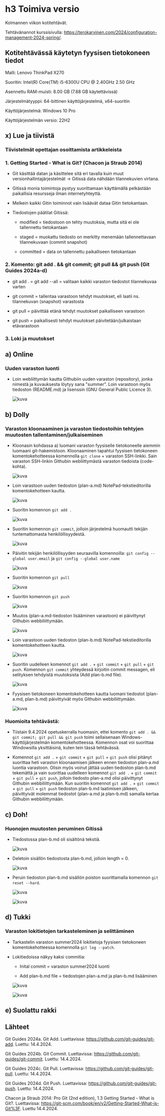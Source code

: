 # h3 Toimiva versio

Kolmannen viikon kotitehtävät.

Tehtävänannot kurssisivulla: https://terokarvinen.com/2024/configuration-management-2024-spring/.

## Kotitehtävässä käytetyn fyysisen tietokoneen tiedot

Malli: Lenovo ThinkPad X270

Suoritin: Intel(R) Core(TM) i5-6300U CPU @ 2.40GHz 2.50 GHz

Asennettu RAM-muisti: 8.00 GB (7.88 GB käytettävissä)

Järjestelmätyyppi: 64-bittinen käyttöjärjestelmä, x64-suoritin

Käyttöjärjestelmä: Windows 10 Pro

Käyttöjärjestelmän versio: 22H2

## x) Lue ja tiivistä

### Tiivistelmät opettajan osoittamista artikkeleista

### 1. Getting Started - What is Git? (Chacon ja Straub 2014)

- Git käsittää datan ja käsittelee sitä eri tavalla kuin muut versionhallintajärjestelmät -> Gitissä data nähdään tilannekuvien virtana.

- Gitissä monia toimintoja pystyy suorittamaan käyttämällä pelkästään paikallisia resursseja ilman internetyhteyttä.

- Melkein kaikki Gitin toiminnot vain lisäävät dataa Gitin tietokantaan.

- Tiedostojen päätilat Gitissä:
  
    - modified = tiedostoon on tehty muutoksia, mutta sitä ei ole tallennettu tietokantaan
      
    - staged = muokattu tiedosto on merkitty menemään tallennettavaan tilannekuvaan (commit snapshot)
      
    - committed = data on tallennettu paikalliseen tietokantaan

### 2. Komento: git add . && git commit; git pull && git push (Git Guides 2024a-d)

- git add . = git add --all = valitaan kaikki varaston tiedostot tilannekuvaa varten

- git commit = tallentaa varastoon tehdyt muutokset, eli laatii ns. tilannekuvan (snapshot) varastosta

- git pull = päivittää etänä tehdyt muutokset paikalliseen varastoon

- git push = paikallisesti tehdyt muutokset päivitetään/julkaistaan etävarastoon

### 3. Loki ja muutokset 

## a) Online

### Uuden varaston luonti

- Loin webliittymän kautta Githubiin uuden varaston (repository), jonka nimestä ja kuvauksesta löytyy sana "summer". Loin varastoon myös tiedoston (README.md) ja lisenssin (GNU General Public Licence 3).

  ![kuva](https://github.com/NooraOlkkonen/Palvelinten-hallinta/assets/165004946/e5d5c84a-307d-4279-a214-f8dda294e6b2)

## b) Dolly

### Varaston kloonaaminen ja varaston tiedostoihin tehtyjen muutosten tallentaminen/julkaiseminen

- Kloonasin kohdassa a) luomani varaston fyysiselle tietokoneelle aiemmin luomaani git-hakemistoon. Kloonaaminen tapahtui fyysisen tietokoneen komentokehotteessa komennolla ```git clone``` + varaston SSH-linkki. Sain varaston SSH-linkin Githubin webliittymästä varaston tiedoista (code-kohta).

  ![kuva](https://github.com/NooraOlkkonen/Palvelinten-hallinta/assets/165004946/109ad78a-11c3-4953-8d74-8d66ed33d954)

- Loin varastoon uuden tiedoston (plan-a.md) NotePad-tekstieditorilla komentokehotteen kautta.
  
  ![kuva](https://github.com/NooraOlkkonen/Palvelinten-hallinta/assets/165004946/aa52499f-456e-4296-9456-84460f5f9803)

- Suoritin komennon ```git add .```

  ![kuva](https://github.com/NooraOlkkonen/Palvelinten-hallinta/assets/165004946/6c4fa3a1-2f2d-47b1-b96a-6e80057d801e)

- Suoritin komennon ```git commit```, jolloin järjestelmä huomautti tekijän tuntemattomasta henkilöllisyydestä.

  ![kuva](https://github.com/NooraOlkkonen/Palvelinten-hallinta/assets/165004946/2846a171-1975-48a0-881d-b98c541389c6)

- Päivitin tekijän henkilöllisyyden seuraavilla komennoilla: ```git config --global user.email``` ja ```git config --global user.name``` 

  ![kuva](https://github.com/NooraOlkkonen/Palvelinten-hallinta/assets/165004946/1613d890-9c4e-4e85-ac7e-645ce37ebf64)

- Suoritin komennon ```git pull```

  ![kuva](https://github.com/NooraOlkkonen/Palvelinten-hallinta/assets/165004946/791e7459-0521-4e61-9e70-812dc94e6b94)

- Suoritin komennon ```git push```

  ![kuva](https://github.com/NooraOlkkonen/Palvelinten-hallinta/assets/165004946/4f602b53-cc34-4c6e-bb8c-b1ace5372be2)

- Muutos (plan-a.md-tiedoston lisääminen varastoon) ei päivittynyt Githubin webbiliittymään.

  ![kuva](https://github.com/NooraOlkkonen/Palvelinten-hallinta/assets/165004946/5d2a4e6b-18df-4b61-a923-a60d2af57a66)

- Loin varastoon uuden tiedoston (plan-b.md) NotePad-tekstieditorilla komentokehotteen kautta.

  ![kuva](https://github.com/NooraOlkkonen/Palvelinten-hallinta/assets/165004946/86092810-816f-4123-bca5-577bfda2e377)

- Suoritin uudelleen komennot ```git add .``` + ```git commit``` + ```git pull``` + ```git push```. Komennon ```git commit``` yhteydessä kirjoitin commit messagen, eli selityksen tehdyistä muutoksista (Add plan-b.md file).

  ![kuva](https://github.com/NooraOlkkonen/Palvelinten-hallinta/assets/165004946/7edf38ab-55dc-4baa-b116-8130e7a70d44)

- Fyysisen tietokoneen komentokehotteen kautta luomani tiedostot (plan-a.md, plan-b.md) päivittyivät myös Githubin webbiliittymään.

  ![kuva](https://github.com/NooraOlkkonen/Palvelinten-hallinta/assets/165004946/f70e5688-2fc6-4cb1-8951-43fb27b5acf8)

### Huomioita tehtävästä:

- Tiistain 9.4.2024 opetuskerralla huomasin, ettei komento ```git add . && git commit; git pull && git push``` toimi sellaisenaan Windows-käyttöjärjestelmän komentokehotteessa. Komennon osat voi suorittaa Windowsilla yksittäisinä, kuten tein tässä tehtävässä.

- Komennot ```git add .``` + ```git commit``` + ```git pull``` + ```git push``` olisi pitänyt suorittaa heti varaston kloonaamisen jälkeen ennen tiedoston plan-a.md luontia varastoon. Olisin myös voinut jättää uuden tiedoston plan-b.md tekemättä ja vain suorittaa uudelleen komennot ```git add .``` + ```git commit``` + ```git pull``` + ```git push```, jolloin tiedosto plan-a.md olisi päivittynyt Githubin webbiliittymään. Kun suoritin komennot ```git add .``` + ```git commit``` + ```git pull``` + ```git push``` tiedoston plan-b.md laatimisen jälkeen, päivittyivät molemmat tiedostot (plan-a.md ja plan-b.md) samalla kertaa Githubin webbiliittymään.

## c) Doh!

### Huonojen muutosten peruminen Gitissä

- Tiedostossa plan-b.md oli sisältönä tekstiä.

  ![kuva](https://github.com/NooraOlkkonen/Palvelinten-hallinta/assets/165004946/f2208d80-4cde-4cfc-96bb-b5ca02322f8d)

- Deletoin sisällön tiedostosta plan-b.md, jolloin length = 0.

  ![kuva](https://github.com/NooraOlkkonen/Palvelinten-hallinta/assets/165004946/a368c873-8d74-418f-ad70-f0df8ef5c777)

- Peruin tiedoston plan-b.md sisällön poiston suorittamalla komennon ```git reset --hard```.

  ![kuva](https://github.com/NooraOlkkonen/Palvelinten-hallinta/assets/165004946/f9fe0f47-c904-484d-a6f7-6861b0e026f5)

  ![kuva](https://github.com/NooraOlkkonen/Palvelinten-hallinta/assets/165004946/d07dfe6c-3a4f-47e5-ac56-65b6dd0f0527)

## d) Tukki

### Varaston lokitietojen tarkasteleminen ja selittäminen

- Tarkastelin varaston summer2024 lokitietoja fyysisen tietokoneen komentokehotteessa komennolla ```git log --patch```.

- Lokitiedoissa näkyy kaksi commitia:

    - Inital commit = varaston summer2024 luonti
      
    - Add plan-b.md file = tiedostojen plan-a.md ja plan-b.md lisääminen

   ![kuva](https://github.com/NooraOlkkonen/Palvelinten-hallinta/assets/165004946/729e32b0-4865-4175-911b-5449ac1f8a49)

  ![kuva](https://github.com/NooraOlkkonen/Palvelinten-hallinta/assets/165004946/fc369e66-be1d-4d32-adcc-591fcb1bfa15)


## e) Suolattu rakki

## Lähteet

Git Guides 2024a. Git Add. Luettavissa: https://github.com/git-guides/git-add. Luettu: 14.4.2024.

Git Guides 2024b. Git Commit. Luettavissa: https://github.com/git-guides/git-commit. Luettu: 14.4.2024.

Git Guides 2024c. Git Pull. Luettavissa: https://github.com/git-guides/git-pull. Luettu: 14.4.2024.

Git Guides 2024d. Git Push. Luettavissa: https://github.com/git-guides/git-push. Luettu: 14.4.2024.

Chacon ja Straub 2014: Pro Git (2nd edition), 1.3 Getting Started - What is Git?. Luettavissa: https://git-scm.com/book/en/v2/Getting-Started-What-is-Git%3F. Luettu 14.4.2024.

